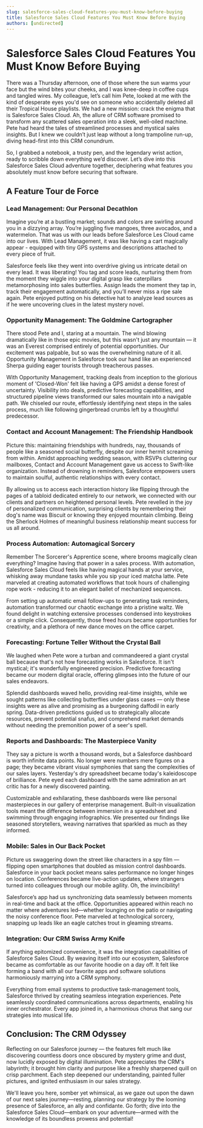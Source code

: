 ```yaml
---
slug: salesforce-sales-cloud-features-you-must-know-before-buying
title: Salesforce Sales Cloud Features You Must Know Before Buying
authors: [undirected]
---
```



# Salesforce Sales Cloud Features You Must Know Before Buying

There was a Thursday afternoon, one of those where the sun warms your face but the wind bites your cheeks, and I was knee-deep in coffee cups and tangled wires. My colleague, let’s call him Pete, looked at me with the kind of desperate eyes you'd see on someone who accidentally deleted all their Tropical House playlists. We had a new mission: crack the enigma that is Salesforce Sales Cloud. Ah, the allure of CRM software promised to transform any scattered sales operation into a sleek, well-oiled machine. Pete had heard the tales of streamlined processes and mystical sales insights. But I knew we couldn’t just leap without a long trampoline run-up, diving head-first into this CRM conundrum. 

So, I grabbed a notebook, a trusty pen, and the legendary wrist action, ready to scribble down everything we’d discover. Let’s dive into this Salesforce Sales Cloud adventure together, deciphering what features you absolutely must know before securing that software.

## A Feature Tour de Force

### Lead Management: Our Personal Decathlon

Imagine you’re at a bustling market; sounds and colors are swirling around you in a dizzying array. You’re juggling five mangoes, three avocados, and a watermelon. That was us with our leads before Salesforce Les Cloud came into our lives. With Lead Management, it was like having a cart magically appear - equipped with tiny GPS systems and descriptions attached to every piece of fruit. 

Salesforce feels like they went into overdrive giving us intricate detail on every lead. It was liberating! You tag and score leads, nurturing them from the moment they wiggle into your digital grasp like caterpillars metamorphosing into sales butterflies. Assign leads the moment they tap in, track their engagement automatically, and you’ll never miss a ripe sale again. Pete enjoyed putting on his detective hat to analyze lead sources as if he were uncovering clues in the latest mystery novel. 

### Opportunity Management: The Goldmine Cartographer

There stood Pete and I, staring at a mountain. The wind blowing dramatically like in those epic movies, but this wasn't just any mountain — it was an Everest comprised entirely of potential opportunities. Our excitement was palpable, but so was the overwhelming nature of it all. Opportunity Management in Salesforce took our hand like an experienced Sherpa guiding eager tourists through treacherous passes.

With Opportunity Management, tracking deals from inception to the glorious moment of 'Closed-Won' felt like having a GPS amidst a dense forest of uncertainty. Visibility into deals, predictive forecasting capabilities, and structured pipeline views transformed our sales mountain into a navigable path. We chiseled our route, effortlessly identifying next steps in the sales process, much like following gingerbread crumbs left by a thoughtful predecessor.

### Contact and Account Management: The Friendship Handbook

Picture this: maintaining friendships with hundreds, nay, thousands of people like a seasoned social butterfly, despite our inner hermit screaming from within. Amidst approaching wedding season, with RSVPs cluttering our mailboxes, Contact and Account Management gave us access to Swift-like organization. Instead of drowning in reminders, Salesforce empowers users to maintain soulful, authentic relationships with every contact.

By allowing us to access each interaction history like flipping through the pages of a tabloid dedicated entirely to our network, we connected with our clients and partners on heightened personal levels. Pete revelled in the joy of personalized communication, surprising clients by remembering their dog's name was Biscuit or knowing they enjoyed mountain climbing. Being the Sherlock Holmes of meaningful business relationship meant success for us all around.

### Process Automation: Automagical Sorcery

Remember The Sorcerer's Apprentice scene, where brooms magically clean everything? Imagine having that power in a sales process. With automation, Salesforce Sales Cloud feels like having magical hands at your service, whisking away mundane tasks while you sip your iced matcha latte. Pete marveled at creating automated workflows that took hours of challenging rope work - reducing it to an elegant ballet of mechanized sequences.

From setting up automatic email follow-ups to generating task reminders, automation transformed our chaotic exchange into a pristine waltz. We found delight in watching extensive processes condensed into keystrokes or a simple click. Consequently, those freed hours became opportunities for creativity, and a plethora of new dance moves on the office carpet.

### Forecasting: Fortune Teller Without the Crystal Ball

We laughed when Pete wore a turban and commandeered a giant crystal ball because that's not how forecasting works in Salesforce. It isn't mystical; it's wonderfully engineered precision. Predictive forecasting became our modern digital oracle, offering glimpses into the future of our sales endeavors. 

Splendid dashboards waved hello, providing real-time insights, while we sought patterns like collecting butterflies under glass cases — only these insights were as alive and promising as a burgeoning daffodil in early spring. Data-driven predictions guided us to strategically allocate resources, prevent potential snafus, and comprehend market demands without needing the premonition power of a seer's spell. 

### Reports and Dashboards: The Masterpiece Vanity

They say a picture is worth a thousand words, but a Salesforce dashboard is worth infinite data points. No longer were numbers mere figures on a page; they became vibrant visual symphonies that sang the complexities of our sales layers. Yesterday's dry spreadsheet became today's kaleidoscope of brilliance. Pete eyed each dashboard with the same admiration an art critic has for a newly discovered painting.

Customizable and exhilarating, these dashboards were like personal masterpieces in our gallery of enterprise management. Built-in visualization tools meant the difference between immersion in a spreadsheet and swimming through engaging infographics. We presented our findings like seasoned storytellers, weaving narratives that sparkled as much as they informed.

### Mobile: Sales in Our Back Pocket

Picture us swaggering down the street like characters in a spy film — flipping open smartphones that doubled as mission control dashboards. Salesforce in your back pocket means sales performance no longer hinges on location. Conferences became live-action updates, where strangers turned into colleagues through our mobile agility. Oh, the invincibility!

Salesforce’s app had us synchronizing data seamlessly between moments in real-time and back at the office. Opportunities appeared within reach no matter where adventures led—whether lounging on the patio or navigating the noisy conference floor. Pete marveled at technological sorcery, snapping up leads like an eagle catches trout in gleaming streams.

### Integration: Our CRM Swiss Army Knife

If anything epitomized convenience, it was the integration capabilities of Salesforce Sales Cloud. By weaving itself into our ecosystem, Salesforce became as comfortable as our favorite hoodie on a day off. It felt like forming a band with all our favorite apps and software solutions harmoniously marrying into a CRM symphony. 

Everything from email systems to productive task-management tools, Salesforce thrived by creating seamless integration experiences. Pete seamlessly coordinated communications across departments, enabling his inner orchestrator. Every app joined in, a harmonious chorus that sang our strategies into musical life.

## Conclusion: The CRM Odyssey

Reflecting on our Salesforce journey — the features felt much like discovering countless doors once obscured by mystery grime and dust, now lucidly exposed by digital illumination. Pete appreciates the CRM's labyrinth; it brought him clarity and purpose like a freshly sharpened quill on crisp parchment. Each step deepened our understanding, painted fuller pictures, and ignited enthusiasm in our sales strategy.

We'll leave you here, somber yet whimsical, as we gaze out upon the dawn of our next sales journey—resting, planning our strategy by the looming presence of Salesforce, an ally and confidante. Go forth; dive into the Salesforce Sales Cloud—embark on your adventure—armed with the knowledge of its boundless prowess and potential!